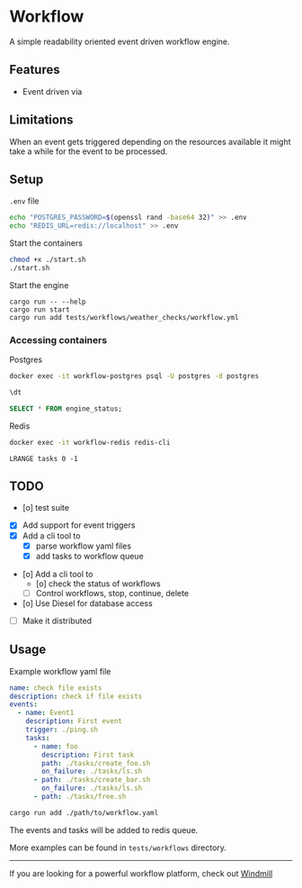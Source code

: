 # Workflow

A simple readability oriented event driven workflow engine.
## Features

- Event driven via  
## Limitations

When an event gets triggered depending on the resources available it might take a while for the event to be processed.

## Setup

`.env` file

```bash
echo "POSTGRES_PASSWORD=$(openssl rand -base64 32)" >> .env
echo "REDIS_URL=redis://localhost" >> .env
```

Start the containers

```bash
chmod +x ./start.sh
./start.sh
```

Start the engine
```
cargo run -- --help
cargo run start
cargo run add tests/workflows/weather_checks/workflow.yml
```

### Accessing containers

Postgres

```bash
docker exec -it workflow-postgres psql -U postgres -d postgres
```

```sql
\dt

SELECT * FROM engine_status;
```

Redis

```bash
docker exec -it workflow-redis redis-cli
```

```redis
LRANGE tasks 0 -1
```

## TODO
- [o] test suite
- [x] Add support for event triggers
- [x] Add a cli tool to 
  - [x] parse workflow yaml files
  - [x] add tasks to workflow queue 
- [o] Add a cli tool to 
  - [o] check the status of workflows
  - [ ] Control workflows, stop, continue, delete
- [o] Use Diesel for database access
- [ ] Make it distributed


## Usage

Example workflow yaml file

```yaml
name: check file exists
description: check if file exists
events:
  - name: Event1
    description: First event
    trigger: ./ping.sh
    tasks:
      - name: foo
        description: First task
        path: ./tasks/create_foo.sh
        on_failure: ./tasks/ls.sh
      - path: ./tasks/create_bar.sh
        on_failure: ./tasks/ls.sh
      - path: ./tasks/free.sh
```

```bash
cargo run add ./path/to/workflow.yaml
```
The events and tasks will be added to redis queue.

More examples can be found in `tests/workflows` directory.

---

If you are looking for a powerful workflow platform, check out [Windmill](https://github.com/windmill-labs/windmill)